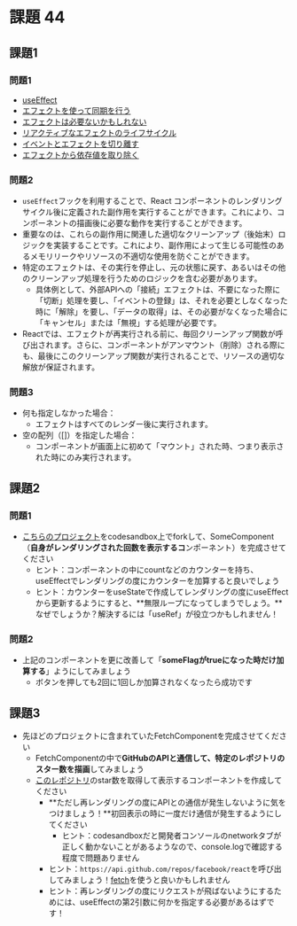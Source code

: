 # 課題 44

## 課題1

### 問題1

- [useEffect](https://ja.react.dev/reference/react/useEffect)
- [エフェクトを使って同期を行う](https://ja.react.dev/learn/synchronizing-with-effects)
- [エフェクトは必要ないかもしれない](https://ja.react.dev/learn/you-might-not-need-an-effect)
- [リアクティブなエフェクトのライフサイクル](https://ja.react.dev/learn/lifecycle-of-reactive-effects)
- [イベントとエフェクトを切り離す](https://ja.react.dev/learn/separating-events-from-effects)
- [エフェクトから依存値を取り除く](https://ja.react.dev/learn/removing-effect-dependencies)

### 問題2

- `useEffect`フックを利用することで、React コンポーネントのレンダリングサイクル後に定義された副作用を実行することができます。これにより、コンポーネントの描画後に必要な動作を実行することができます。
- 重要なのは、これらの副作用に関連した適切なクリーンアップ（後始末）ロジックを実装することです。これにより、副作用によって生じる可能性のあるメモリリークやリソースの不適切な使用を防ぐことができます。
- 特定のエフェクトは、その実行を停止し、元の状態に戻す、あるいはその他のクリーンアップ処理を行うためのロジックを含む必要があります。
  - 具体例として、外部APIへの「接続」エフェクトは、不要になった際に「切断」処理を要し、「イベントの登録」は、それを必要としなくなった時に「解除」を要し、「データの取得」は、その必要がなくなった場合に「キャンセル」または「無視」する処理が必要です。
- Reactでは、エフェクトが再実行される前に、毎回クリーンアップ関数が呼び出されます。さらに、コンポーネントがアンマウント（削除）される際にも、最後にこのクリーンアップ関数が実行されることで、リソースの適切な解放が保証されます。

### 問題3

- 何も指定しなかった場合：
  - エフェクトはすべてのレンダー後に実行されます。
- 空の配列（[]）を指定した場合：
  - コンポーネントが画面上に初めて「マウント」された時、つまり表示された時にのみ実行されます。

## 課題2

### 問題1

- [こちらのプロジェクト](https://codesandbox.io/s/use-effect-demo-yw3e5?file=/src/App.js)をcodesandbox上でforkして、SomeComponent（**自身がレンダリングされた回数を表示するコ**ンポーネント）を完成させてください
    - ヒント：コンポーネントの中にcountなどのカウンターを持ち、useEffectでレンダリングの度にカウンターを加算すると良いでしょう
    - ヒント：カウンターをuseStateで作成してレンダリングの度にuseEffectから更新するようにすると、**無限ループになってしまうでしょう。**なぜでしょうか？解決するには「useRef」が役立つかもしれません！

### 問題2

- 上記のコンポーネントを更に改善して「**someFlagがtrueになった時だけ加算する**」ようにしてみましょう
    - ボタンを押しても2回に1回しか加算されなくなったら成功です

## 課題3

- 先ほどのプロジェクトに含まれていたFetchComponentを完成させてください
    - FetchComponentの中で**GitHubのAPIと通信して、特定のレポジトリのスター数を描画**してみましょう
    - [このレポジトリ](https://github.com/facebook/react)のstar数を取得して表示するコンポーネントを作成してください
        - **ただし再レンダリングの度にAPIとの通信が発生しないように気をつけましょう！**初回表示の時に一度だけ通信が発生するようにしてください
            - ヒント：codesandboxだと開発者コンソールのnetworkタブが正しく動かないことがあるようなので、console.logで確認する程度で問題ありません
        - ヒント：`https://api.github.com/repos/facebook/react`を呼び出してみましょう！[fetch](https://developer.mozilla.org/ja/docs/Web/API/Fetch_API)を使うと良いかもしれません
        - ヒント：再レンダリングの度にリクエストが飛ばないようにするためには、useEffectの第2引数に何かを指定する必要があるはずです！
